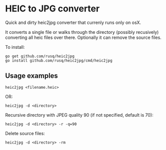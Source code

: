 # HEIC to JPG converter

Quick and dirty heic2jpg converter that currenly runs only on osX.

It converts a single file or walks through the directory (possibly recusively)
converting all heic files over there.  Optionally it can remove the source
files.

To install:

    go get github.com/rusq/heic2jpg
    go install github.com/rusq/heic2jpg/cmd/heic2jpg

## Usage examples

    heic2jpg <filename.heic>

OR:

    heic2jpg -d <directory>

Recursive directory with JPEG quality 90 (if not specified, default is 70):

    heic2jpg -d <directory> -r -q=90

Delete source files:

    heic2jpg -d <directory> -rm

